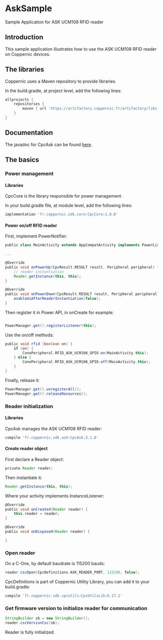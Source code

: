# AskSample
Sample Application for ASK UCM108 RFID reader

Introduction
------------
This sample application illustrates how to use the ASK UCM108 RFID reader on Coppernic devices.

The libraries
-------------

Coppernic uses a Maven repository to provide libraries.

In the build.gradle, at project level, add the following lines:

```groovy
allprojects {
    repositories {                
        maven { url 'https://artifactory.coppernic.fr/artifactory/libs-release'}
    }
}
```
Documentation
-------------

The javadoc for CpcAsk can be found [here](https://github.com/Coppernic/coppernic.github.io/raw/master/assets/CpcAsk-3.1.0-javadoc.jar).

The basics
----------
### Power management

#### Libraries
CpcCore is the library responsible for power management.

In your build.gradle file, at module level, add the following lines:

```groovy
implementation 'fr.coppernic.sdk.core:CpcCore:1.8.6'
```
#### Power on/off RFID reader

First, implement PowerNotifier:

``` groovy
public class MainActivity extends AppCompatActivity implements PowerListener

...

@Override
public void onPowerUp(CpcResult.RESULT result, Peripheral peripheral) {
	// reader instantiation
	Reader.getInstance(this, this);
}

@Override
public void onPowerDown(CpcResult.RESULT result, Peripheral peripheral) {
	enableUiAfterReaderInstantiation(false);
}

```
Then register it in Power API, in onCreate for example:

```groovy

PowerManager.get().registerListener(this);

```
Use the on/off methods:

```groovy
public void rfid (boolean on) {
    if (on) {
		ConePeripheral.RFID_ASK_UCM108_GPIO.on(MainActivity.this);
	} else {
		ConePeripheral.RFID_ASK_UCM108_GPIO.off(MainActivity.this);
	}
}
```

Finally, release it:

```groovy
PowerManager.get().unregisterAll();
PowerManager.get().releaseResources();
```

### Reader initialization
#### Libraries
CpcAsk manages the ASK UCM108 RFID reader:

```groovy
compile 'fr.coppernic.sdk.ask:CpcAsk:3.1.0'
```

#### Create reader object
First declare a Reader object:

```groovy
private Reader reader;
```
Then instantiate it:

```groovy
Reader.getInstance(this, this);
```

Where your activity implements InstanceListener<Reader>:

```groovy
@Override
public void onCreated(Reader reader) {
    this.reader = reader;    
}

@Override
public void onDisposed(Reader reader) {

}
```

### Open reader
On a C-One, by default baudrate is 115200 bauds:

```groovy
reader.cscOpen(CpcDefinitions.ASK_READER_PORT, 115200, false);
```
CpcDefinitions is part of Coppernic Utility Library, you can add it to your build.gradle:

```groovy
compile 'fr.coppernic.sdk.cpcutils:CpcUtilsLib:6.17.1'
```

### Get firmware version to initialize reader for communication

```groovy
StringBuilder sb = new StringBuilder();
reader.cscVersionCsc(sb);
```
Reader is fully initialized.
